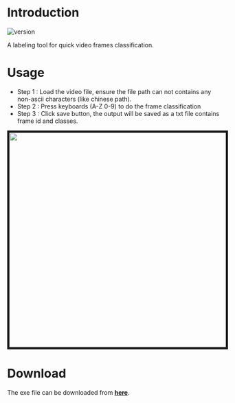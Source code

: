 # **Introduction**

![version](https://img.shields.io/badge/version-0.2.0-blue)

A labeling tool for quick video frames classification.


# Usage 

 - Step 1 : Load the video file, ensure the file path can not contains any non-ascii characters (like chinese path).
 - Step 2 : Press keyboards (A-Z 0-9) to do the frame classification
 - Step 3 : Click save button, the output will be saved as a txt file contains frame id and classes.
 
<p align="center">
  <img src="img/demo.gif" width = "630" height = "500" border="5">
</p>


# Download

The exe file can be downloaded from **[here](https://github.com/ChiHangChen/VideoFrameClassification/releases)**.